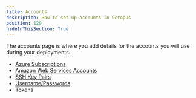 ```yaml
---
title: Accounts
description: How to set up accounts in Octopus
position: 120
hideInThisSection: True
---
```


The accounts page is where you add details for the accounts you will use during your deployments.

- [Azure Subscriptions](/docs/infrastructure/accounts/azure/index.md)
- [Amazon Web Services Accounts](/docs/infrastructure/accounts/aws/index.md)
- [SSH Key Pairs](/docs/infrastructure/accounts/ssh-key-pair.md)
- [ Username/Passwords](/docs/infrastructure/accounts/ssh-key-pair.md)
- Tokens
